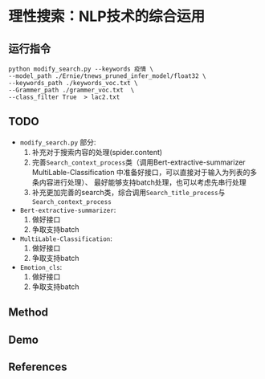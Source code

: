 # 理性搜索：NLP技术的综合运用

## 运行指令

```Shell
python modify_search.py --keywords 疫情 \
--model_path ./Ernie/tnews_pruned_infer_model/float32 \
--keywords_path ./keywords_voc.txt \
--Grammer_path ./grammer_voc.txt  \
--class_filter True  > lac2.txt
```

## TODO

- `modify_search.py` 部分:
  1. 补充对于搜索内容的处理(spider.content)
  2. 完善`Search_context_process`类（调用Bert-extractive-summarizer  MultiLable-Classification 中准备好接口，可以直接对于输入为列表的多条内容进行处理）、
  最好能够支持batch处理，也可以考虑先串行处理
  3. 补充更加完善的search类，综合调用`Search_title_process`与`Search_context_process`
- `Bert-extractive-summarizer`:
  1. 做好接口
  2. 争取支持batch
- `MultiLable-Classification`:
  1. 做好接口
  2. 争取支持batch
- `Emotion_cls`:
  1. 做好接口
  2. 争取支持batch

## Method

## Demo

## References
